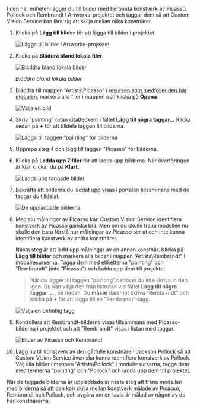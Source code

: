 I den här enheten lägger du till bilder med berömda konstverk av Picasso, Pollock och Rembrandt i Artworks-projektet och taggar dem så att Custom Vision Service kan lära sig att skilja mellan olika konstnärer.

1. Klicka på **Lägg till bilder** för att lägga till bilder i projektet.

    ![Lägga till bilder i Artworks-projektet](../media/2-portal-click-add-images.png)

1. Klicka på **Bläddra bland lokala filer**.

    ![Bläddra bland lokala bilder](../media/2-portal-click-browse-local-files.png)

    _Bläddra bland lokala bilder_

1. Bläddra till mappen ”Artists\Picasso” i [resursen som medföljer den här modulen](https://a4r.blob.core.windows.net/public/cvs-resources.zip), markera alla filer i mappen och klicka på **Öppna**.

    ![Välja en bild](../media/2-fe-browse-picasso-01.png)

1. Skriv ”painting” (utan citattecken) i fältet **Lägg till några taggar...** Klicka sedan på **+** för att tilldela taggen till bilderna.

    ![Lägga till taggen ”painting” för bilderna](../media/2-portal-add-tags-01.png)

1. Upprepa steg 4 och lägg till taggen ”Picasso” för bilderna.

1. Klicka på **Ladda upp 7 filer** för att ladda upp bilderna. När överföringen är klar klickar du på **Klart**.

    ![Ladda upp taggade bilder](../media/2-upload-picasso-images.png)

1. Bekräfta att bilderna du laddat upp visas i portalen tillsammans med de taggar du tilldelat.

    ![De uppladdade bilderna](../media/2-portal-tagged-01.png)

1. Med sju målningar av Picasso kan Custom Vision Service identifiera konstverk av Picasso ganska bra. Men om du skulle träna modellen nu skulle den bara förstå hur målningar av Picasso ser ut och inte kunna identifiera konstverk av andra konstnärer.

    Nästa steg är att ladd upp målningar av en annan konstnär. Klicka på **Lägg till bilder** och markera alla bilder i mappen ”Artists\Rembrandt” i modulresurserna. Tagga dem med etiketterna ”painting” och ”Rembrandt” (inte ”Picasso”) och ladda upp dem till projektet.

    > När du lägger till taggen ”painting” behöver du inte skriva in den igen. Du kan välja den från listrutan vid fältet **Lägg till några taggar ...** , se nedan. Du **måste** däremot skriva ”Rembrandt” och klicka på **+** för att lägga till en ”Rembrandt”-tagg.

    ![Välja en befintlig tagg](../media/2-select-painting-tag.png)

1. Kontrollera att Rembrandt-bilderna visas tillsammans med Picasso-bilderna i projektet och att ”Rembrandt” visas i listan med taggar.

    ![Bilder av Picasso och Rembrandt](../media/2-portal-tagged-02.png)

1. Lägg nu till konstverk av den gåtfulle konstnären Jackson Pollock så att Custom Vision Service även ska kunna identifiera konstverk av Pollock. Välj alla bilder i mappen ”Artists\Pollock” i modulresurserna, tagga dem med termerna ”painting” och ”Pollock” och ladda upp dem till projektet.

När de taggade bilderna är uppladdade är nästa steg att träna modellen med bilderna så att den kan skilja mellan konstverk målade av Picasso, Rembrandt och Pollock, och avgöra om en tavla är målad av någon av de här konstnärerna.